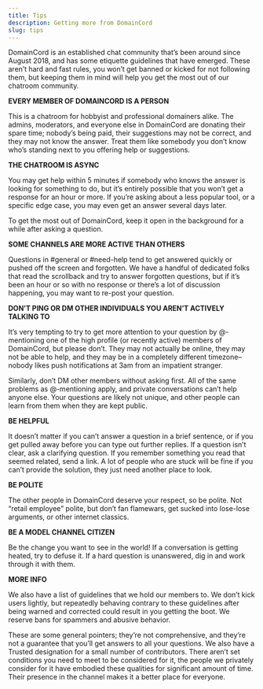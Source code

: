 ```yaml
---
title: Tips
description: Getting more from DomainCord
slug: tips
---
```

DomainCord is an established chat community that’s been around since August 2018, and has some etiquette guidelines that have emerged. These aren’t hard and fast rules, you won’t get banned or kicked for not following them, but keeping them in mind will help you get the most out of our chatroom community.

<!-- end -->

**EVERY MEMBER OF DOMAINCORD IS A PERSON**

This is a chatroom for hobbyist and professional domainers alike. The admins, moderators, and everyone else in DomainCord are donating their spare time; nobody’s being paid, their suggestions may not be correct, and they may not know the answer. Treat them like somebody you don’t know who’s standing next to you offering help or suggestions.

**THE CHATROOM IS ASYNC**

You may get help within 5 minutes if somebody who knows the answer is looking for something to do, but it’s entirely possible that you won’t get a response for an hour or more. If you’re asking about a less popular tool, or a specific edge case, you may even get an answer several days later.

To get the most out of DomainCord, keep it open in the background for a while after asking a question.

**SOME CHANNELS ARE MORE ACTIVE THAN OTHERS**

Questions in #general or #need-help tend to get answered quickly or pushed off the screen and forgotten. We have a handful of dedicated folks that read the scrollback and try to answer forgotten questions, but if it’s been an hour or so with no response or there’s a lot of discussion happening, you may want to re-post your question.

**DON’T PING OR DM OTHER INDIVIDUALS YOU AREN’T ACTIVELY TALKING TO**

It’s very tempting to try to get more attention to your question by @-mentioning one of the high profile (or recently active) members of DomainCord, but please don’t. They may not actually be online, they may not be able to help, and they may be in a completely different timezone–nobody likes push notifications at 3am from an impatient stranger.

Similarly, don’t DM other members without asking first. All of the same problems as @-mentioning apply, and private conversations can’t help anyone else. Your questions are likely not unique, and other people can learn from them when they are kept public.

**BE HELPFUL**

It doesn’t matter if you can’t answer a question in a brief sentence, or if you get pulled away before you can type out further replies. If a question isn’t clear, ask a clarifying question. If you remember something you read that seemed related, send a link. A lot of people who are stuck will be fine if you can’t provide the solution, they just need another place to look.

**BE POLITE**

The other people in DomainCord deserve your respect, so be polite. Not “retail employee” polite, but don’t fan flamewars, get sucked into lose-lose arguments, or other internet classics.

**BE A MODEL CHANNEL CITIZEN**

Be the change you want to see in the world! If a conversation is getting heated, try to defuse it. If a hard question is unanswered, dig in and work through it with them.

**MORE INFO**

We also have a list of guidelines that we hold our members to. We don’t kick users lightly, but repeatedly behaving contrary to these guidelines after being warned and corrected could result in you getting the boot. We reserve bans for spammers and abusive behavior.

These are some general pointers; they’re not comprehensive, and they’re not a guarantee that you’ll get answers to all your questions. We also have a Trusted designation for a small number of contributors. There aren’t set conditions you need to meet to be considered for it, the people we privately consider for it have embodied these qualities for significant amount of time. Their presence in the channel makes it a better place for everyone. 